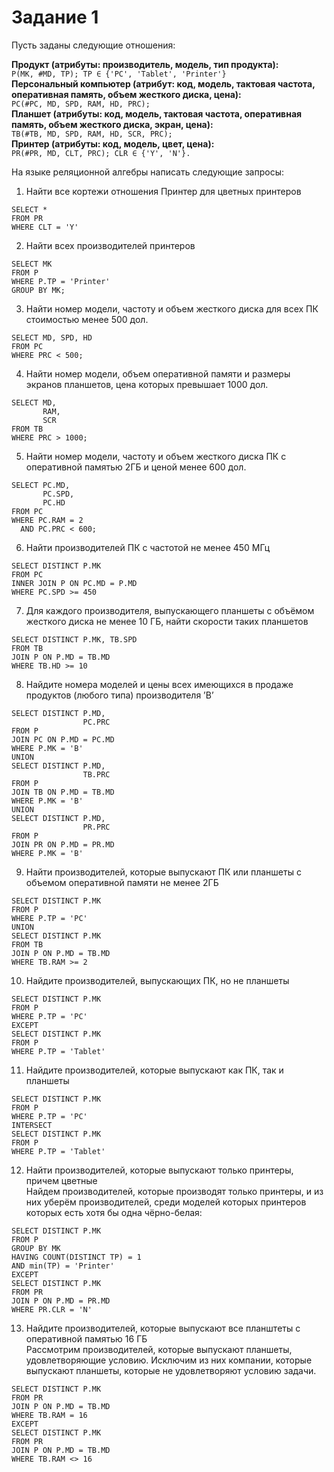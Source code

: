 # Задание 1

Пусть заданы следующие отношения:  

**Продукт (атрибуты: производитель, модель, тип продукта):**  
`P(MK, #MD, TP); TP ∈ {'PC', 'Tablet', 'Printer'}`  
**Персональный компьютер (атрибут: код, модель, тактовая частота, оперативная память, объем жесткого диска, цена):**  
`PC(#PC, MD, SPD, RAM, HD, PRC);`  
**Планшет (атрибуты: код, модель, тактовая частота, оперативная память, объем жесткого диска, экран, цена):**  
`TB(#TB, MD, SPD, RAM, HD, SCR, PRC);`  
**Принтер (атрибуты: код, модель, цвет, цена):**  
`PR(#PR, MD, CLT, PRC); CLR ∈ {'Y', 'N'}.`  


На языке реляционной алгебры написать следующие запросы:
1. Найти все кортежи отношения Принтер для цветных принтеров  
```
SELECT *
FROM PR
WHERE CLT = 'Y'
```
2. Найти всех производителей принтеров  
```
SELECT MK
FROM P
WHERE P.TP = 'Printer'
GROUP BY MK;
```
3. Найти номер модели, частоту и объем жесткого диска для всех ПК стоимостью менее 500 дол.
```
SELECT MD, SPD, HD
FROM PC
WHERE PRC < 500;
```
4. Найти номер модели, объем оперативной памяти и размеры экранов планшетов, цена которых превышает 1000 дол.
```
SELECT MD,
       RAM,
       SCR
FROM TB
WHERE PRC > 1000;
```
5. Найти номер модели, частоту и объем жесткого диска ПК с оперативной памятью 2ГБ и ценой менее 600 дол.
```
SELECT PC.MD,
       PC.SPD,
       PC.HD
FROM PC
WHERE PC.RAM = 2
  AND PC.PRC < 600;
```
6. Найти производителей ПК с частотой не менее 450 МГц
```
SELECT DISTINCT P.MK
FROM PC
INNER JOIN P ON PC.MD = P.MD
WHERE PC.SPD >= 450
```
7. Для каждого производителя, выпускающего планшеты c объёмом жесткого диска не менее 10 ГБ, найти скорости таких планшетов
```
SELECT DISTINCT P.MK, TB.SPD
FROM TB
JOIN P ON P.MD = TB.MD
WHERE TB.HD >= 10
```
8. Найдите номера моделей и цены всех имеющихся в продаже продуктов (любого типа) производителя ’B’
```
SELECT DISTINCT P.MD,
                PC.PRC
FROM P
JOIN PC ON P.MD = PC.MD
WHERE P.MK = 'B'
UNION
SELECT DISTINCT P.MD,
                TB.PRC
FROM P
JOIN TB ON P.MD = TB.MD
WHERE P.MK = 'B'
UNION
SELECT DISTINCT P.MD,
                PR.PRC
FROM P
JOIN PR ON P.MD = PR.MD
WHERE P.MK = 'B'
```
9. Найти производителей, которые выпускают ПК или планшеты с объемом оперативной памяти не менее 2ГБ
```
SELECT DISTINCT P.MK
FROM P
WHERE P.TP = 'PC'
UNION
SELECT DISTINCT P.MK
FROM TB
JOIN P ON P.MD = TB.MD
WHERE TB.RAM >= 2
```
10. Найдите производителей, выпускающих ПК, но не планшеты
```
SELECT DISTINCT P.MK
FROM P
WHERE P.TP = 'PC'
EXCEPT
SELECT DISTINCT P.MK
FROM P
WHERE P.TP = 'Tablet'
```
11. Найдите производителей, которые выпускают как ПК, так и планшеты
```
SELECT DISTINCT P.MK
FROM P
WHERE P.TP = 'PC'
INTERSECT
SELECT DISTINCT P.MK
FROM P
WHERE P.TP = 'Tablet'
```
12. Найти производителей, которые выпускают только принтеры, причем цветные  
Найдем производителей, которые производят только принтеры, и из них уберём производителей, среди моделей которых принтеров которых есть хотя бы одна чёрно-белая:
```
SELECT DISTINCT P.MK
FROM P
GROUP BY MK
HAVING COUNT(DISTINCT TP) = 1
AND min(TP) = 'Printer'
EXCEPT
SELECT DISTINCT P.MK
FROM PR
JOIN P ON P.MD = PR.MD
WHERE PR.CLR = 'N'
```
13. Найдите производителей, которые выпускают все планштеты с оперативной памятью 16 ГБ  
Рассмотрим производителей, которые выпускают планшеты, удовлетворяющие условию. Исключим из них компании, которые выпускают планшеты, которые не удовлетворяют условию задачи.
```
SELECT DISTINCT P.MK
FROM PR
JOIN P ON P.MD = TB.MD
WHERE TB.RAM = 16
EXCEPT
SELECT DISTINCT P.MK
FROM PR
JOIN P ON P.MD = TB.MD
WHERE TB.RAM <> 16
```
